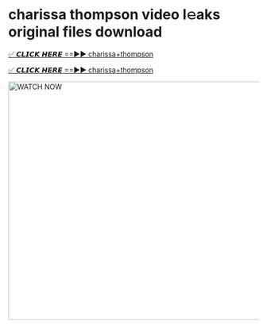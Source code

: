 # charissa thompson video l𝚎aks original files download

<p><a href="https://mediafirer.com/charissa+thompson&ref=titik" rel="nofollow">✅ 𝘾𝙇𝙄𝘾𝙆 𝙃𝙀𝙍𝙀 ==►► charissa+thompson</a></p>

<p><a href="https://mediafirer.com/charissa+thompson&ref=titik" rel="nofollow">✅ 𝘾𝙇𝙄𝘾𝙆 𝙃𝙀𝙍𝙀 ==►► charissa+thompson</a></p>

<p><a rel="nofollow" title="WATCH NOW" href="https://mediafirer.com/charissa+thompson&ref=titik"><img border="charissa+thompson" height="480" width="854" title="WATCH NOW" alt="WATCH NOW" src="https://i.imgur.com/WiGg2rx.gif"></a></p>